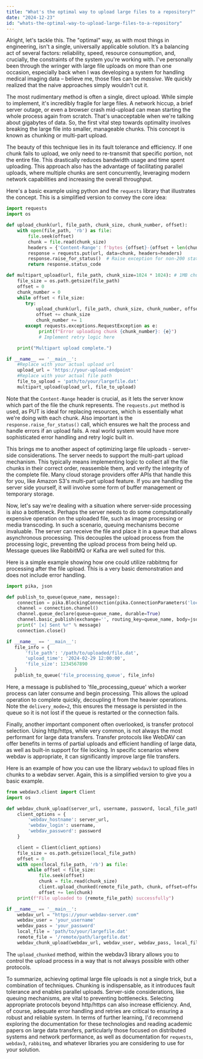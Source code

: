 ```yaml
---
title: "What's the optimal way to upload large files to a repository?"
date: "2024-12-23"
id: "whats-the-optimal-way-to-upload-large-files-to-a-repository"
---
```


Alright, let's tackle this. The "optimal" way, as with most things in engineering, isn't a single, universally applicable solution. It’s a balancing act of several factors: reliability, speed, resource consumption, and, crucially, the constraints of the system you're working with. I've personally been through the wringer with large file uploads on more than one occasion, especially back when I was developing a system for handling medical imaging data – believe me, those files can be *massive*. We quickly realized that the naive approaches simply wouldn't cut it.

The most rudimentary method is often a single, direct upload. While simple to implement, it's incredibly fragile for large files. A network hiccup, a brief server outage, or even a browser crash mid-upload can mean starting the whole process again from scratch. That's unacceptable when we're talking about gigabytes of data. So, the first vital step towards optimality involves breaking the large file into smaller, manageable chunks. This concept is known as chunking or multi-part upload.

The beauty of this technique lies in its fault tolerance and efficiency. If one chunk fails to upload, we only need to re-transmit that specific portion, not the entire file. This drastically reduces bandwidth usage and time spent uploading. This approach also has the advantage of facilitating parallel uploads, where multiple chunks are sent concurrently, leveraging modern network capabilities and increasing the overall throughput.

Here's a basic example using python and the `requests` library that illustrates the concept. This is a simplified version to convey the core idea:

```python
import requests
import os

def upload_chunk(url, file_path, chunk_size, chunk_number, offset):
    with open(file_path, 'rb') as file:
        file.seek(offset)
        chunk = file.read(chunk_size)
        headers = {'Content-Range': f'bytes {offset}-{offset + len(chunk) - 1}/*'}
        response = requests.put(url, data=chunk, headers=headers)
        response.raise_for_status()  # Raise exception for non-200 status codes
        return response.status_code

def multipart_upload(url, file_path, chunk_size=1024 * 1024): # 1MB chunks
    file_size = os.path.getsize(file_path)
    offset = 0
    chunk_number = 0
    while offset < file_size:
       try:
           upload_chunk(url, file_path, chunk_size, chunk_number, offset)
           offset += chunk_size
           chunk_number += 1
       except requests.exceptions.RequestException as e:
            print(f"Error uploading chunk {chunk_number}: {e}")
            # Implement retry logic here

    print("Multipart upload complete.")

if __name__ == '__main__':
    #Replace with your actual upload url
    upload_url = 'https://your-upload-endpoint'
    #Replace with your actual file path
    file_to_upload = 'path/to/your/largefile.dat'
    multipart_upload(upload_url, file_to_upload)

```

Note that the `Content-Range` header is crucial, as it lets the server know which part of the file the chunk represents. The `requests.put` method is used, as PUT is ideal for replacing resources, which is essentially what we're doing with each chunk. Also important is the `response.raise_for_status()` call, which ensures we halt the process and handle errors if an upload fails. A real world system would have more sophisticated error handling and retry logic built in.

This brings me to another aspect of optimizing large file uploads - server-side considerations. The server needs to support the multi-part upload mechanism. This typically means implementing logic to collect all the file chunks in their correct order, reassemble them, and verify the integrity of the complete file. Many cloud storage providers offer APIs that handle this for you, like Amazon S3's multi-part upload feature. If you are handling the server side yourself, it will involve some form of buffer management or temporary storage.

Now, let's say we're dealing with a situation where server-side processing is also a bottleneck. Perhaps the server needs to do some computationally expensive operation on the uploaded file, such as image processing or media transcoding. In such a scenario, queuing mechanisms become invaluable. The server can receive the file and place it in a queue that allows asynchronous processing. This decouples the upload process from the processing logic, preventing the upload process from being held up. Message queues like RabbitMQ or Kafka are well suited for this.

Here is a simple example showing how one could utilize rabbitmq for processing after the file upload. This is a very basic demonstration and does not include error handling.

```python
import pika, json

def publish_to_queue(queue_name, message):
    connection = pika.BlockingConnection(pika.ConnectionParameters('localhost'))
    channel = connection.channel()
    channel.queue_declare(queue=queue_name, durable=True)
    channel.basic_publish(exchange='', routing_key=queue_name, body=json.dumps(message), properties=pika.BasicProperties(delivery_mode=2))
    print(" [x] Sent %r" % message)
    connection.close()

if __name__ == '__main__':
   file_info = {
       'file_path': '/path/to/uploaded/file.dat',
       'upload_time': '2024-02-29 12:00:00',
       'file_size': 1234567890
   }
   publish_to_queue('file_processing_queue', file_info)
```
Here, a message is published to 'file_processing_queue' which a worker process can later consume and begin processing. This allows the upload operation to complete quickly, decoupling it from the heavier operations. Note the `delivery_mode=2`, this ensures the message is persisted in the queue so it is not lost if the queue is restarted or the connection fails.

Finally, another important component often overlooked, is transfer protocol selection. Using http/https, while very common, is not always the most performant for large data transfers. Transfer protocols like WebDAV can offer benefits in terms of partial uploads and efficient handling of large data, as well as built-in support for file locking. In specific scenarios where webdav is appropriate, it can significantly improve large file transfers.

Here is an example of how you can use the library `webdav3` to upload files in chunks to a webdav server. Again, this is a simplified version to give you a basic example.

```python
from webdav3.client import Client
import os

def webdav_chunk_upload(server_url, username, password, local_file_path, remote_file_path, chunk_size=1024 * 1024):
    client_options = {
        'webdav_hostname': server_url,
        'webdav_login': username,
        'webdav_password': password
    }

    client = Client(client_options)
    file_size = os.path.getsize(local_file_path)
    offset = 0
    with open(local_file_path, 'rb') as file:
        while offset < file_size:
            file.seek(offset)
            chunk = file.read(chunk_size)
            client.upload_chunked(remote_file_path, chunk, offset=offset)
            offset += len(chunk)
    print(f"File uploaded to {remote_file_path} successfully")

if __name__ == '__main__':
    webdav_url = "https://your-webdav-server.com"
    webdav_user = 'your_username'
    webdav_pass = 'your_password'
    local_file = 'path/to/your/largefile.dat'
    remote_file = '/remote/path/largefile.dat'
    webdav_chunk_upload(webdav_url, webdav_user, webdav_pass, local_file, remote_file)

```
The `upload_chunked` method, within the webdav3 library allows you to control the upload process in a way that is not always possible with other protocols.

To summarize, achieving optimal large file uploads is not a single trick, but a combination of techniques. Chunking is indispensable, as it introduces fault tolerance and enables parallel uploads. Server-side considerations, like queuing mechanisms, are vital to preventing bottlenecks. Selecting appropriate protocols beyond http/https can also increase efficiency. And, of course, adequate error handling and retries are critical to ensuring a robust and reliable system. In terms of further learning, I'd recommend exploring the documentation for these technologies and reading academic papers on large data transfers, particularly those focused on distributed systems and network performance, as well as documentation for `requests`, `webdav3`, `rabbitmq`, and whatever libraries you are considering to use for your solution.
